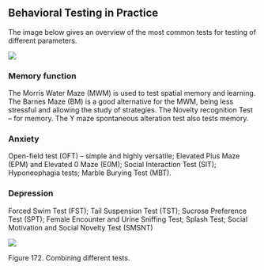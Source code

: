 ## Behavioral Testing in Practice

The image below gives an overview of the most common tests for testing of different parameters.

![](<2 - Source Material/Masters/attachments/Attachment 234.png>)

### Memory function

The Morris Water Maze (MWM) is used to test spatial memory and learning. The Barnes Maze (BM) is a good alternative for the MWM, being less stressful and allowing the study of strategies. The Novelty recognition Test – for memory. The Y maze spontaneous alteration test also tests memory.

### Anxiety

Open-field test (OFT) – simple and highly versatile; Elevated Plus Maze (EPM) and Elevated 0 Maze (E0M); Social Interaction Test (SIT); Hyponeophagia tests; Marble Burying Test (MBT).

### Depression

Forced Swim Test (FST); Tail Suspension Test (TST); Sucrose Preference Test (SPT); Female Encounter and Urine Sniffing Test; Splash Test; Social Motivation and Social Novelty Test (SMSNT)

![](<2 - Source Material/Masters/attachments/Attachment 235.png>)

Figure 172. Combining different tests.